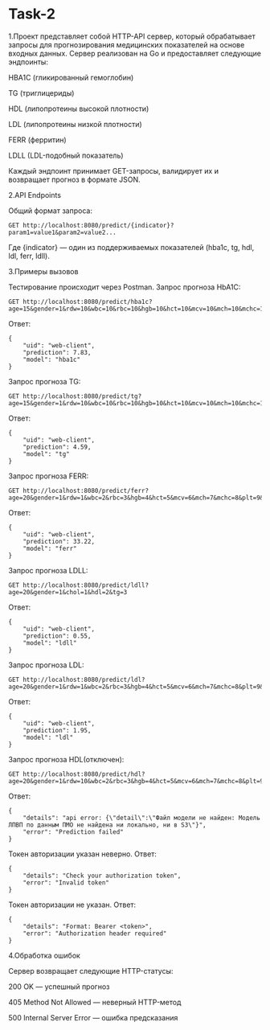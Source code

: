 # Task-2

1.Проект представляет собой HTTP-API сервер, который обрабатывает запросы для прогнозирования медицинских показателей на основе входных данных. Сервер реализован на Go и предоставляет следующие эндпоинты:

HBA1C (гликированный гемоглобин)

TG (триглицериды)

HDL (липопротеины высокой плотности)

LDL (липопротеины низкой плотности)

FERR (ферритин)

LDLL (LDL-подобный показатель)

Каждый эндпоинт принимает GET-запросы, валидирует их и возвращает прогноз в формате JSON.

2.API Endpoints

Общий формат запроса: 

```
GET http://localhost:8080/predict/{indicator}?param1=value1&param2=value2...
```
Где {indicator} — один из поддерживаемых показателей (hba1c, tg, hdl, ldl, ferr, ldll).

3.Примеры вызовов

Тестирование происходит через Postman. 
Запрос прогноза HbA1C: 
```
GET http://localhost:8080/predict/hba1c?age=15&gender=1&rdw=10&wbc=10&rbc=10&hgb=10&hct=10&mcv=10&mch=10&mchc=10&plt=10&neu=10&eos=10&bas=10&lym=10&mon=10&soe=10&soe=10&chol=10&glu=10
```
Ответ:
```
{
    "uid": "web-client",
    "prediction": 7.83,
    "model": "hba1c"
}
```
Запрос прогноза TG:
```
GET http://localhost:8080/predict/tg?age=15&gender=1&rdw=10&wbc=10&rbc=10&hgb=10&hct=10&mcv=10&mch=10&mchc=10&plt=10&neu=10&eos=10&bas=10&lym=10&mon=10&soe=10&soe=10&chol=10&glu=10
```
Ответ:
```
{
    "uid": "web-client",
    "prediction": 4.59,
    "model": "tg"
}
```
Запрос прогноза FERR: 
```
GET http://localhost:8080/predict/ferr?age=20&gender=1&rdw=1&wbc=2&rbc=3&hgb=4&hct=5&mcv=6&mch=7&mchc=8&plt=9&neu=1&eos=2&bas=3&lym=4&mon=5&soe=6&crp=7
```
Ответ:
```
{
    "uid": "web-client",
    "prediction": 33.22,
    "model": "ferr"
}
```
Запрос прогноза LDLL: 
```
GET http://localhost:8080/predict/ldll?age=20&gender=1&chol=1&hdl=2&tg=3
```
Ответ:
```
{
    "uid": "web-client",
    "prediction": 0.55,
    "model": "ldll"
}
```
Запрос прогноза LDL: 
```
GET http://localhost:8080/predict/ldl?age=20&gender=1&rdw=1&wbc=2&rbc=3&hgb=4&hct=5&mcv=6&mch=7&mchc=8&plt=9&neu=1&eos=2&bas=3&lym=4&mon=5&soe=6&chol=7&glu=8
```
Ответ:
```
{
    "uid": "web-client",
    "prediction": 1.95,
    "model": "ldl"
}
```
Запрос прогноза HDL(отключен): 
```
GET http://localhost:8080/predict/hdl?age=20&gender=1&rdw=10&wbc=2&rbc=3&hgb=4&hct=5&mcv=6&mch=7&mchc=8&plt=9&neu=1&eos=2&bas=3&lym=4&mon=5&soe=6&chol=7&glu=8
```
Ответ:
```
{
    "details": "api error: {\"detail\":\"Файл модели не найден: Модель ЛПВП по данным ПМО не найдена ни локально, ни в S3\"}",
    "error": "Prediction failed"
}
```
Токен авторизации указан неверно. Ответ:
```
{
    "details": "Check your authorization token",
    "error": "Invalid token"
}
```
Токен авторизации не указан. Ответ:
```
{
    "details": "Format: Bearer <token>",
    "error": "Authorization header required"
}
```

4.Обработка ошибок

Сервер возвращает следующие HTTP-статусы:

200 OK — успешный прогноз

405 Method Not Allowed — неверный HTTP-метод

500 Internal Server Error — ошибка предсказания








